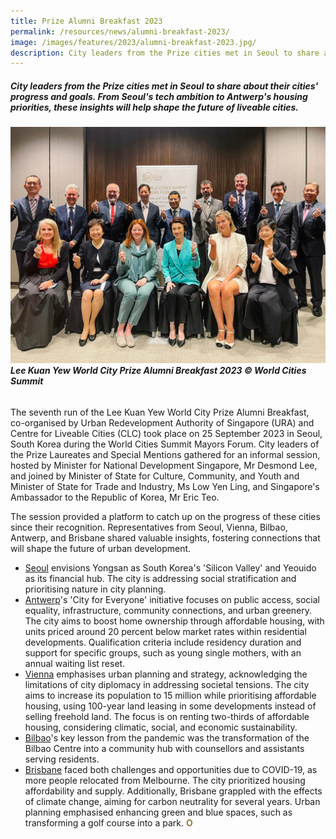 ```yaml
---
title: Prize Alumni Breakfast 2023
permalink: /resources/news/alumni-breakfast-2023/
image: /images/features/2023/alumni-breakfast-2023.jpg/
description: City leaders from the Prize cities met in Seoul to share about their cities' progress and goals. From Seoul's tech ambition to Antwerp's housing priorities, these insights will help shape the future of liveable cities.
---
```


##### City leaders from the Prize cities met in Seoul to share about their cities' progress and goals. From Seoul's tech ambition to Antwerp's housing priorities, these insights will help shape the future of liveable cities.

###### ![City leaders from Prize cities](/images/features/2023/alumni-breakfast-2023.jpg/)**Lee Kuan Yew World City Prize Alumni Breakfast 2023 © World Cities Summit**

The seventh run of the Lee Kuan Yew World City Prize Alumni Breakfast, co-organised by Urban Redevelopment Authority of Singapore (URA) and Centre for Liveable Cities (CLC) took place on 25 September 2023 in Seoul, South Korea during the World Cities Summit Mayors Forum. City leaders of the Prize Laureates and Special Mentions gathered for an informal session, hosted by Minister for National Development Singapore, Mr Desmond Lee, and joined by Minister of State for Culture, Community, and Youth and Minister of State for Trade and Industry, Ms Low Yen Ling, and Singapore's Ambassador to the Republic of Korea, Mr Eric Teo.

The session provided a platform to catch up on the progress of these cities since their recognition.  Representatives from Seoul, Vienna, Bilbao, Antwerp, and Brisbane shared valuable insights, fostering connections that will shape the future of urban development. 

- [Seoul](/seoul/) envisions Yongsan as South Korea's 'Silicon Valley' and Yeouido as its financial hub. The city is addressing social stratification and prioritising nature in city planning.
- [Antwerp](/antwerp/)'s 'City for Everyone' initiative focuses on public access, social equality, infrastructure, community connections, and urban greenery. The city aims to boost home ownership through affordable housing, with units priced around 20 percent below market rates within residential developments. Qualification criteria include residency duration and support for specific groups, such as young single mothers, with an annual waiting list reset.
- [Vienna](/vienna/) emphasises urban planning and strategy, acknowledging the limitations of city diplomacy in addressing societal tensions. The city aims to increase its population to 15 million while prioritising affordable housing, using 100-year land leasing in some developments instead of selling freehold land. The focus is on renting two-thirds of affordable housing, considering climatic, social, and economic sustainability.
- [Bilbao](/bilbao/)'s key lesson from the pandemic was the transformation of the Bilbao Centre into a community hub with counsellors and assistants serving residents.
- [Brisbane](/brisbane/) faced both challenges and opportunities due to COVID-19, as more people relocated from Melbourne. The city prioritized housing affordability and supply. Additionally, Brisbane grappled with the effects of climate change, aiming for carbon neutrality for several years. Urban planning emphasised enhancing green and blue spaces, such as transforming a golf course into a park. <b><font color="#967942">O</font></b>
